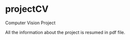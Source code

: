# projectCV
Computer  Vision  Project

All the information about the project is resumed in pdf file.

